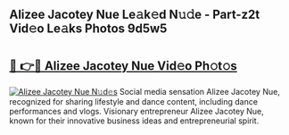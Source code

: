 ## Alizee Jacotey Nue Le𝚊k𝚎d N𝚞𝚍e - Part-z2t Vid𝚎o Le𝚊ks Photos 9d5w5

# <h2><a href="http://fb6rgiw.evod.top/?m=Alizee+Jacotey+Nue">🔗 👉🔴 Alizee Jacotey Nue Vid𝚎o Ph𝚘t𝚘s</a></h2>

[![Alizee Jacotey Nue N𝚞d𝚎s](https://i.imgur.com/8V9OHl7.gif)](http://fb6rgiw.evod.top/?m=Alizee+Jacotey+Nue)
Social media sensation Alizee Jacotey Nue, recognized for sharing lifestyle and dance content, including dance performances and vlogs. Visionary entrepreneur Alizee Jacotey Nue, known for their innovative business ideas and entrepreneurial spirit. 
